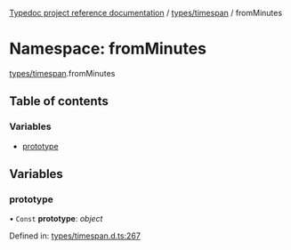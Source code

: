 [Typedoc project reference documentation](../README.md) / [types/timespan](types_timespan.md) / fromMinutes

# Namespace: fromMinutes

[types/timespan](types_timespan.md).fromMinutes

## Table of contents

### Variables

- [prototype](types_timespan.fromminutes.md#prototype)

## Variables

### prototype

• `Const` **prototype**: *object*

Defined in: [types/timespan.d.ts:267](https://github.com/DocuWare/REST-Sample-TS/blob/6171aa8/src/types/timespan.d.ts#L267)
